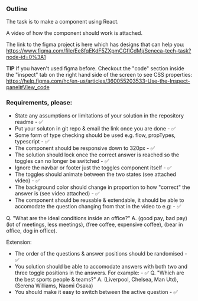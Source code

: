 ### Outline

The task is to make a component using React.

A video of how the component should work is attached.

The link to the figma project is here which has designs that can help you:
https://www.figma.com/file/Ee8fqEKdF5ZXpmCGflCdMj/Seneca-tech-task?node-id=0%3A1

**TIP** If you haven't used figma before. Checkout the "code" section inside the "inspect" tab on the right hand side of the screen to see CSS properties:
https://help.figma.com/hc/en-us/articles/360055203533-Use-the-Inspect-panel#View_code

### Requirements, please:

- State any assumptions or limitations of your solution in the repository readme - ✅
- Put your soluton in git repo & email the link once you are done - ✅
- Some form of type checking should be used e.g. flow, propTypes, typescript - ✅
- The component should be responsive down to 320px - ✅
- The solution should lock once the correct answer is reached so the toggles can no longer be switched - ✅
- Ignore the navbar or footer just the toggles component itself - ✅
- The toggles should animate between the two states (see attached video) - ✅
- The background color should change in proportion to how "correct" the answer is (see video attached) - ✅
- The component should be reusable & extendable, it should be able to accomodate the question changing from that in the video to e.g: - ✅

Q. "What are the ideal conditions inside an office?"
A. (good pay, bad pay) (lot of meetings, less meetings), (free coffee, expensive coffee), (bear in office, dog in office).

Extension:

- The order of the questions & answer positions should be randomised - ✅
- You solution should be able to accomodate answers with both two and three toggle positions in the answers. For example: - ✅
  Q. "Which are the best sports people & teams?"
  A. (Liverpool, Chelsea, Man Utd), (Serena Williams, Naomi Osaka)
- You should make it easy to switch between the active question - ✅
